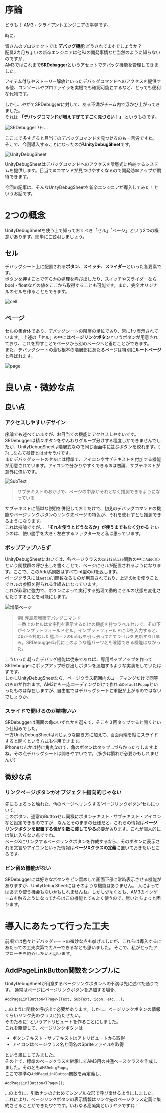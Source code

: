 # 序論
どうも！ AM3・クライアントエンジニアの平塚です。

時に、

皆さんのプロジェクトでは **デバッグ機能** どうされてますでしょうか？<br>
配属2カ月ちょいの新卒エンジニアは他PJの開発事情など当然のように知らないのですが、<br>
AM3ではこれまで**SRDebugger**というアセットでデバッグ機能を管理してきました。

アイテム付与やストーリー解放といったデバッグコマンドへのアクセスを提供する他、コンソールやプロファイラを実機でも確認可能にするなど、とっても便利な代物です。

しかし...やがてSRDebuggerに対して、ある不満がチーム内で浮かび上がってきました。<br>
それは **「デバッグコマンドが増えすぎてすごく見づらい！」** というものです。

![SRDebugger](https://raw.githubusercontent.com/kamahir0/TechArticle/master/UnityDebugSheetStart/IMG_7799.PNG)
ﾐﾁｨ...

ここまで多すぎると目当てのデバッグコマンドを見つけるのも一苦労ですね。
そこで、今回導入することになったのが**UnityDebugSheet**です。

![UnityDebugSheet](https://raw.githubusercontent.com/kamahir0/TechArticle/master/UnityDebugSheetStart/IMG_7800.PNG)

UnityDebugSheetはデバッグコマンドへのアクセスを階層式に格納するシステムを提供します。目当てのコマンドが見つけやすくなるので開発効率アップが期待できます。

今回の記事は、そんなUnityDebugSheetを新卒エンジニアが導入してみた！というお話です。

# 2つの概念
UnityDebugSheetを使う上で知っておくべき「セル」「ページ」という2つの概念があります。簡単にご説明しましょう。

## セル
デバッグシート上に配置される**ボタン**、**スイッチ**、**スライダー**といった各要素です。<br>
ボタンを押すことで何らかの処理を呼び出したり、スイッチやスライダーならbool・floatなどの値をここから取得することも可能です。また、完全オリジナルのセルを作ることもできます。

![cell](https://raw.githubusercontent.com/kamahir0/TechArticle/master/UnityDebugSheetStart/IMG_3791.PNG)

## ページ
セルの集合体であり、デバッグシートの階層の単位であり、常に1つ表示されています。
上述の「セル」の中には**ページリンクボタン**というボタンが用意されており、これを押すことでページから別のページへと進むことができます。<br>
また、デバッグシートの最も根本の階層部にあたるページは特別に**ルートページ**と呼ばれます。

![page](https://raw.githubusercontent.com/kamahir0/TechArticle/master/UnityDebugSheetStart/IMG_3790.PNG)

# 良い点・微妙な点
## 良い点
### アクセスしやすいデザイン
序論でも述べていますが、お目当ての機能にアクセスしやすいです。<br>
SRDebuggerは精々ボタンをやんわりグループ分けする程度しかできませんでしたが、UnityDebugSheetは階層式なので同じ画面中に並ぶボタンを絞れます。ﾐﾁｨ...なんて擬音とはオサラバです。<br>
またデバッグシートのセルには標準で、アイコンやサブテキストを付加する機能が用意されています。アイコンで分かりやすくできるのは勿論、サブテキストが意外に偉いです。

![SubText](https://raw.githubusercontent.com/kamahir0/TechArticle/master/UnityDebugSheetStart/IMG_7840.PNG)
 > サブテキストのおかげで、ページの中身がそれとなく推測できるようになっている

サブテキストに簡単な説明を併記しておくだけで、初見のデバッグコマンドの機能やページリンクボタンのリンク先ページの特色が、それを使わずとも推測できるようになります。<br>
これは持論ですが... **「それを使うとどうなるか」が使うまでもなく分かる** というのは、使い勝手を大きく左右するファクターだと私は思っています。

### ポップアップいらず
UnityDebugSheetにおいては、各ページクラスの`Initialize`関数の中に`Add〇〇`という関数群の呼び出しを書くことで、ページにセルが配置されるようになります。ここで、このAdd系関数はすべてint型のidを返します。<br>
ページクラスには`GetCell`関数なるものが用意されており、上述のidを使うことでセルの参照を得られる仕組みになっています。<br>
これが非常に強力で、ボタンによって実行する処理で動的にセルの状態を変化させたりすることを可能にします。

![増築ページ](https://raw.githubusercontent.com/kamahir0/TechArticle/master/UnityDebugSheetStart/IMG_7842.PNG)
 > 例) 浮島艦増築デバッグコマンド<br>
 >一番上のセルは文字列を表示するだけの機能を持つラベルセルで、その下がインプットフィールドセル。インプットフィールドにIDを入力すると、DBから対応した艦パーツのEntityを引っ張ってきてラベルを更新する仕組み。SRDebugger時代にこのような艦パーツ名を確認できる機能はなかった。

こういった凝ったデバッグ機能は従来であれば、専用ポップアップを作ってSRDebuggerにポップアップ呼び出しボタンを追加するような実装をしていたはずです。<br>
しかしUnityDebugSheetなら、ページクラス範囲内のコーディングだけで同等のものが作れます。AM3にも一応コーディングだけで作れる`DefaultPopup`といったものは存在しますが、自由度ではデバッグシートに軍配が上がるのではないでしょうか。

### スライドで開けるのが結構いい
SRDebuggerは画面の角のいずれかを選んで、そこを３回タップすると開くという仕組みでした。<br>
一方UnityDebugSheetは同じような開き方に加えて、画面両端を縦にスライドすると開くという方式も併用できます。<br>
iPhoneなんかは特に角丸なので、角のボタンはタップしづらかったりしますよね。その点デバッグシートは開きやすいです。（多少は慣れが必要かもしれませんが）

## 微妙な点
### リンクページボタンがオブジェクト指向的じゃない
先にちょろっと触れた、他のページへリンクする'ページリンクボタン'セルについて。<br>
このボタン、通常のButtonセル同様にボタンテキスト・サブテキスト・アイコンなど設定できるのですが...
なんとそのままの仕様だと、これらの情報は**ページリンクボタンを配置する側が引数に渡してやる**必要があります。これが個人的には気に入らない点ですね。<br>
ページXにリンクするページリンクボタンを作成するなら、そのボタンに表示される文言やアイコンといった情報は**ページXクラスの定義**に置いておきたいところです。

### ピン留め機能がない
SRDebuggerには好きなボタンをピン留めして画面下部に常時表示させる機能がありますが、UnityDebugSheetにはそのような機能はありません。
人によってはあまり使う機会もないかもしれませんね。しかし少なくとも、AM3のインゲームを触るようになってからはこの機能とてもよく使うので、無いとちょっと困ります。

# 導入にあたって行った工夫
前項では色々とデバッグシートの微妙な点も挙げましたが、これらは導入するにあたっての工夫次第でカバーできるなとも思いました。
そこで、私がとったアプローチを紹介したいと思います。
## AddPageLinkButton関数をシンプルに
UnityDebugSheetが用意するページリンクボタンへの不満は先に述べた通りです。
通常はページにページリンクボタンを追加する場合、

`AddPageLinlButton<TPage>(Text, SubText, icon, etc...);`

...のように関数を呼び出す必要があります。しかし、ページリンクボタンの情報くらいリンク先のクラスに持たせたい。<br>
そのために``というアトリビュートを作ることにしました。<br>
これを駆使して、ページリンクボタンは

 * ボタンテキスト・サブテキストはアトリビュートから取得
 * アイコンはページクラス名と同名のSpriteファイルを取得

という風にしてみました。<br>
その上で、標準のページクラスを継承してAM3用の共通ベースクラスを作成しました。その名も`AM3DebugPage`。<br>
ここで標準の`AddPageLinkButton`関数を再定義し、

`AddPageLinlButton<TPage>();`

...のように、引数ナシのきわめてシンプルな形で呼び出せるようにしました。
これにより、ページリンクボタンの表示情報はリンク先のページクラス定義に集約させることができたワケです。いわゆる高凝集というヤツですね！

## 